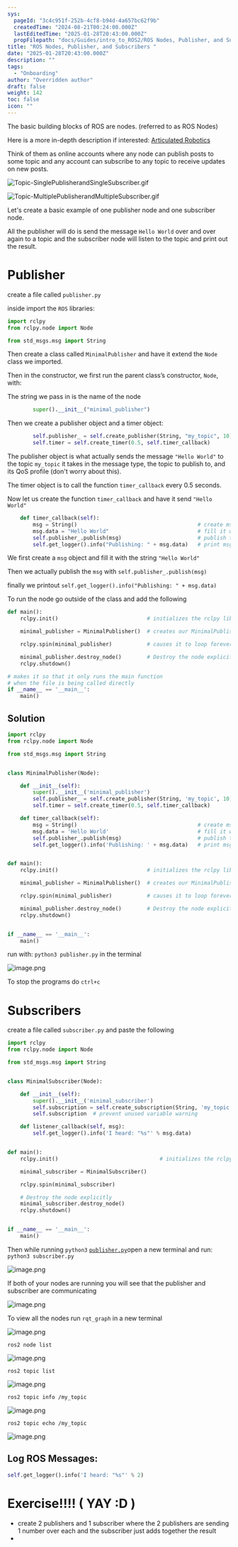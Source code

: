 ```yaml
---
sys:
  pageId: "3c4c951f-252b-4cf8-b94d-4a657bc62f9b"
  createdTime: "2024-08-21T00:24:00.000Z"
  lastEditedTime: "2025-01-28T20:43:00.000Z"
  propFilepath: "docs/Guides/intro_to_ROS2/ROS Nodes, Publisher, and Subscribers .md"
title: "ROS Nodes, Publisher, and Subscribers "
date: "2025-01-28T20:43:00.000Z"
description: ""
tags:
  - "Onboarding"
author: "Overridden author"
draft: false
weight: 142
toc: false
icon: ""
---
```


The basic building blocks of ROS are nodes. (referred to as ROS Nodes)

Here is a more in-depth description if interested: [Articulated Robotics](https://articulatedrobotics.xyz/tutorials/ready-for-ros/ros-overview#2-nodes)

Think of them as online accounts where any node can publish posts to some topic and any account can subscribe to any topic to receive updates on new posts.

![Topic-SinglePublisherandSingleSubscriber.gif](https://docs.ros.org/en/humble/_images/Topic-SinglePublisherandSingleSubscriber.gif)

![Topic-MultiplePublisherandMultipleSubscriber.gif](https://docs.ros.org/en/humble/_images/Topic-MultiplePublisherandMultipleSubscriber.gif)

Let's create a basic example of one publisher node and one subscriber node.

All the publisher will do is send the message `Hello World` over and over again to a topic and the subscriber node will listen to the topic and print out the result.

# Publisher

create a file called `publisher.py` 

inside import the `ROS` libraries:

```python
import rclpy
from rclpy.node import Node

from std_msgs.msg import String
```

Then create a class called `MinimalPublisher` and have it extend the `Node` class we imported.

Then in the constructor, we first run the parent class’s constructor, `Node`, with:

The string we pass in is the name of the node

```python
        super().__init__("minimal_publisher")
```

Then we create a publisher object and a timer object:

```python
        self.publisher_ = self.create_publisher(String, "my_topic", 10)
        self.timer = self.create_timer(0.5, self.timer_callback)
```

The publisher object is what actually sends the message `"Hello World"` to the topic `my_topic` it takes in the message type, the topic to publish to, and its QoS profile (don't worry about this).

The timer object is to call the function `timer_callback` every 0.5 seconds.

Now let us create the function `timer_callback` and have it send `"Hello World"`

```python
    def timer_callback(self):
        msg = String()                                      # create msg object
        msg.data = "Hello World"                            # fill it with data
        self.publisher_.publish(msg)                        # publish the message
        self.get_logger().info("Publishing: " + msg.data)   # print msg
```

We first create a `msg` object and fill it with the string `"Hello World"`

Then we actually publish the `msg` with `self.publisher_.publish(msg)`

finally we printout `self.get_logger().info("Publishing: " + msg.data)`

To run the node go outside of the class and add the following

```python
def main():
    rclpy.init()                            # initializes the rclpy library

    minimal_publisher = MinimalPublisher()  # creates our MinimalPublisher object

    rclpy.spin(minimal_publisher)           # causes it to loop forever

    minimal_publisher.destroy_node()        # Destroy the node explicitly
    rclpy.shutdown()

# makes it so that it only runs the main function
# when the file is being called directly
if __name__ == '__main__': 
    main()
```

## Solution

```python
import rclpy
from rclpy.node import Node

from std_msgs.msg import String


class MinimalPublisher(Node):

    def __init__(self):
        super().__init__('minimal_publisher')
        self.publisher_ = self.create_publisher(String, 'my_topic', 10)
        self.timer = self.create_timer(0.5, self.timer_callback)

    def timer_callback(self):
        msg = String()                                      # create msg object
        msg.data = 'Hello World'                            # fill it with data
        self.publisher_.publish(msg)                        # publish the message
        self.get_logger().info('Publishing: ' + msg.data)   # print msg


def main():
    rclpy.init()                            # initializes the rclpy library

    minimal_publisher = MinimalPublisher()  # creates our MinimalPublisher object

    rclpy.spin(minimal_publisher)           # causes it to loop forever

    minimal_publisher.destroy_node()        # Destroy the node explicitly
    rclpy.shutdown()


if __name__ == '__main__':
    main()
```

run with: `python3 publisher.py` in the terminal

![image.png](https://prod-files-secure.s3.us-west-2.amazonaws.com/d518164a-d88e-44d1-a4ee-3adb3bd8bce0/9214accb-ad5b-44f1-a31c-b3167c59138b/image.png?X-Amz-Algorithm=AWS4-HMAC-SHA256&X-Amz-Content-Sha256=UNSIGNED-PAYLOAD&X-Amz-Credential=ASIAZI2LB466W4SDKU3H%2F20250514%2Fus-west-2%2Fs3%2Faws4_request&X-Amz-Date=20250514T190730Z&X-Amz-Expires=3600&X-Amz-Security-Token=IQoJb3JpZ2luX2VjEGMaCXVzLXdlc3QtMiJGMEQCIH5V6KP2QFVZ5tiVbmKL1PmtM1C1uj0c1rfP7R095PLAAiBkj4oCkBRBWGzafutJvF5X16Z6Q8C5KT7aVW8cvK6guyr%2FAwgcEAAaDDYzNzQyMzE4MzgwNSIM%2Fl4qdkzeL%2BKdgoedKtwDW%2BWnwQIwkWGbap7eW1AV%2Fu6jh75BYUIULRhcriYlqT11wycmTf4MgxSHiFVrv%2BDGDu%2BGnkmK1z2xzrDwkiVQRtg59huuX3%2BqBeDA82EJFve8K94araCOy50Uj2SC%2BI1OvqEAuWNSh2RM9FR0%2B8Lq55jFqX3%2F%2FwQs8IHz2MbRG82mRYQGcWCMsVA4EOJlXJ%2BYq6bXT57WXMdsEGA9xBvMQty2VdbOqaiTRZaSRC9XUrK5RLaipPHcdDt%2B0b7KRYn6eO3gyoZb4xUaLZ2lrxTCmenv7bGtOPhbBgIkzIw%2FzjTAOLCL8e0Gu66%2BN1e9fuh%2FMXq5J427LO0sn4wwTdfs5YllQjKEIozom0%2BFm8ZEnPbVfwSTph%2BMaAJp6KpsEpccWLTFbKjSg0wqxN8xsLFgDvSyMcTyF6DiglhQJNl%2Bu9WbIYy4bD6y0KgQKhFEjQPWaaTR%2BPaG%2Fy3Ptk%2FIAH0mOBsZcawLeo34MEfB4BHUW33PVdbT5Xbn%2FK9TPfZiA9s%2BmRgZL0umwZZ5LG%2F29lmufVQ4GzDEe%2BL9Q7O1VKTdKUH1dmq7sHbqYRb1Xw8Jw1XVDK%2FyiKpNEgrQtQsDsabSeUHjrCre3FZKHhukf6f1CZYxxZ3oXxNs3wQ6B%2F4w2c%2BTwQY6pgGVpMHiyKcgORJ6D8uX0AJC2H4tWmwVYgQ6FMrH4UFn1XwZ5n5TDpn3QJ%2FF0FCks%2F%2Bqwt7fY6t%2FbuUuzifIISqreWzQF55PdRaNwkAdUuQnDrobSm6D6dZ7%2BF4ZdvE4eu%2BozNsKvkavz6kfsCSPU8dVavE%2FAa2FB8dbDKdiKcup6AOI82FZNxjZY6UeOxmoFLTgimdqXq9Wr2pPDul6XtoclOSLDhod&X-Amz-Signature=5dc92d3b93148eedf5a91e3db07b5bae367468cd526c0edd11840b53a0acf9b0&X-Amz-SignedHeaders=host&x-id=GetObject)

To stop the programs do `ctrl+c`

# Subscribers

create a file called `subscriber.py` and paste the following

```python
import rclpy
from rclpy.node import Node

from std_msgs.msg import String


class MinimalSubscriber(Node):

    def __init__(self):
        super().__init__('minimal_subscriber')
        self.subscription = self.create_subscription(String, 'my_topic', self.listener_callback, 10)
        self.subscription  # prevent unused variable warning

    def listener_callback(self, msg):
        self.get_logger().info('I heard: "%s"' % msg.data)


def main():
    rclpy.init()                                # initializes the rclpy library

    minimal_subscriber = MinimalSubscriber()

    rclpy.spin(minimal_subscriber)

    # Destroy the node explicitly
    minimal_subscriber.destroy_node()
    rclpy.shutdown()


if __name__ == '__main__':
    main()
```

Then while running `python3` [`publisher.py`](http://publisher.py/)open a new terminal and run: `python3 subscriber.py` 

![image.png](https://prod-files-secure.s3.us-west-2.amazonaws.com/d518164a-d88e-44d1-a4ee-3adb3bd8bce0/611fccf2-c738-4dbd-94e9-98f209092866/image.png?X-Amz-Algorithm=AWS4-HMAC-SHA256&X-Amz-Content-Sha256=UNSIGNED-PAYLOAD&X-Amz-Credential=ASIAZI2LB466W4SDKU3H%2F20250514%2Fus-west-2%2Fs3%2Faws4_request&X-Amz-Date=20250514T190730Z&X-Amz-Expires=3600&X-Amz-Security-Token=IQoJb3JpZ2luX2VjEGMaCXVzLXdlc3QtMiJGMEQCIH5V6KP2QFVZ5tiVbmKL1PmtM1C1uj0c1rfP7R095PLAAiBkj4oCkBRBWGzafutJvF5X16Z6Q8C5KT7aVW8cvK6guyr%2FAwgcEAAaDDYzNzQyMzE4MzgwNSIM%2Fl4qdkzeL%2BKdgoedKtwDW%2BWnwQIwkWGbap7eW1AV%2Fu6jh75BYUIULRhcriYlqT11wycmTf4MgxSHiFVrv%2BDGDu%2BGnkmK1z2xzrDwkiVQRtg59huuX3%2BqBeDA82EJFve8K94araCOy50Uj2SC%2BI1OvqEAuWNSh2RM9FR0%2B8Lq55jFqX3%2F%2FwQs8IHz2MbRG82mRYQGcWCMsVA4EOJlXJ%2BYq6bXT57WXMdsEGA9xBvMQty2VdbOqaiTRZaSRC9XUrK5RLaipPHcdDt%2B0b7KRYn6eO3gyoZb4xUaLZ2lrxTCmenv7bGtOPhbBgIkzIw%2FzjTAOLCL8e0Gu66%2BN1e9fuh%2FMXq5J427LO0sn4wwTdfs5YllQjKEIozom0%2BFm8ZEnPbVfwSTph%2BMaAJp6KpsEpccWLTFbKjSg0wqxN8xsLFgDvSyMcTyF6DiglhQJNl%2Bu9WbIYy4bD6y0KgQKhFEjQPWaaTR%2BPaG%2Fy3Ptk%2FIAH0mOBsZcawLeo34MEfB4BHUW33PVdbT5Xbn%2FK9TPfZiA9s%2BmRgZL0umwZZ5LG%2F29lmufVQ4GzDEe%2BL9Q7O1VKTdKUH1dmq7sHbqYRb1Xw8Jw1XVDK%2FyiKpNEgrQtQsDsabSeUHjrCre3FZKHhukf6f1CZYxxZ3oXxNs3wQ6B%2F4w2c%2BTwQY6pgGVpMHiyKcgORJ6D8uX0AJC2H4tWmwVYgQ6FMrH4UFn1XwZ5n5TDpn3QJ%2FF0FCks%2F%2Bqwt7fY6t%2FbuUuzifIISqreWzQF55PdRaNwkAdUuQnDrobSm6D6dZ7%2BF4ZdvE4eu%2BozNsKvkavz6kfsCSPU8dVavE%2FAa2FB8dbDKdiKcup6AOI82FZNxjZY6UeOxmoFLTgimdqXq9Wr2pPDul6XtoclOSLDhod&X-Amz-Signature=03db16860a9b9aff1482a378b162fbf24bd96046a3158c63278d11a290914480&X-Amz-SignedHeaders=host&x-id=GetObject)

If both of your nodes are running you will see that the publisher and subscriber are communicating

![image.png](https://prod-files-secure.s3.us-west-2.amazonaws.com/d518164a-d88e-44d1-a4ee-3adb3bd8bce0/eea428b5-1cf0-43bb-a30b-81cbaf6c5c78/image.png?X-Amz-Algorithm=AWS4-HMAC-SHA256&X-Amz-Content-Sha256=UNSIGNED-PAYLOAD&X-Amz-Credential=ASIAZI2LB466W4SDKU3H%2F20250514%2Fus-west-2%2Fs3%2Faws4_request&X-Amz-Date=20250514T190730Z&X-Amz-Expires=3600&X-Amz-Security-Token=IQoJb3JpZ2luX2VjEGMaCXVzLXdlc3QtMiJGMEQCIH5V6KP2QFVZ5tiVbmKL1PmtM1C1uj0c1rfP7R095PLAAiBkj4oCkBRBWGzafutJvF5X16Z6Q8C5KT7aVW8cvK6guyr%2FAwgcEAAaDDYzNzQyMzE4MzgwNSIM%2Fl4qdkzeL%2BKdgoedKtwDW%2BWnwQIwkWGbap7eW1AV%2Fu6jh75BYUIULRhcriYlqT11wycmTf4MgxSHiFVrv%2BDGDu%2BGnkmK1z2xzrDwkiVQRtg59huuX3%2BqBeDA82EJFve8K94araCOy50Uj2SC%2BI1OvqEAuWNSh2RM9FR0%2B8Lq55jFqX3%2F%2FwQs8IHz2MbRG82mRYQGcWCMsVA4EOJlXJ%2BYq6bXT57WXMdsEGA9xBvMQty2VdbOqaiTRZaSRC9XUrK5RLaipPHcdDt%2B0b7KRYn6eO3gyoZb4xUaLZ2lrxTCmenv7bGtOPhbBgIkzIw%2FzjTAOLCL8e0Gu66%2BN1e9fuh%2FMXq5J427LO0sn4wwTdfs5YllQjKEIozom0%2BFm8ZEnPbVfwSTph%2BMaAJp6KpsEpccWLTFbKjSg0wqxN8xsLFgDvSyMcTyF6DiglhQJNl%2Bu9WbIYy4bD6y0KgQKhFEjQPWaaTR%2BPaG%2Fy3Ptk%2FIAH0mOBsZcawLeo34MEfB4BHUW33PVdbT5Xbn%2FK9TPfZiA9s%2BmRgZL0umwZZ5LG%2F29lmufVQ4GzDEe%2BL9Q7O1VKTdKUH1dmq7sHbqYRb1Xw8Jw1XVDK%2FyiKpNEgrQtQsDsabSeUHjrCre3FZKHhukf6f1CZYxxZ3oXxNs3wQ6B%2F4w2c%2BTwQY6pgGVpMHiyKcgORJ6D8uX0AJC2H4tWmwVYgQ6FMrH4UFn1XwZ5n5TDpn3QJ%2FF0FCks%2F%2Bqwt7fY6t%2FbuUuzifIISqreWzQF55PdRaNwkAdUuQnDrobSm6D6dZ7%2BF4ZdvE4eu%2BozNsKvkavz6kfsCSPU8dVavE%2FAa2FB8dbDKdiKcup6AOI82FZNxjZY6UeOxmoFLTgimdqXq9Wr2pPDul6XtoclOSLDhod&X-Amz-Signature=06f35f65c0e7fae4859c8fff5728e3847984a1f52bc35badf6fc9585fa4fbc2f&X-Amz-SignedHeaders=host&x-id=GetObject)

To view all the nodes run `rqt_graph` in a new terminal

![image.png](https://prod-files-secure.s3.us-west-2.amazonaws.com/d518164a-d88e-44d1-a4ee-3adb3bd8bce0/1d98e964-4318-4d62-b5c4-8c8f78368598/image.png?X-Amz-Algorithm=AWS4-HMAC-SHA256&X-Amz-Content-Sha256=UNSIGNED-PAYLOAD&X-Amz-Credential=ASIAZI2LB466W4SDKU3H%2F20250514%2Fus-west-2%2Fs3%2Faws4_request&X-Amz-Date=20250514T190730Z&X-Amz-Expires=3600&X-Amz-Security-Token=IQoJb3JpZ2luX2VjEGMaCXVzLXdlc3QtMiJGMEQCIH5V6KP2QFVZ5tiVbmKL1PmtM1C1uj0c1rfP7R095PLAAiBkj4oCkBRBWGzafutJvF5X16Z6Q8C5KT7aVW8cvK6guyr%2FAwgcEAAaDDYzNzQyMzE4MzgwNSIM%2Fl4qdkzeL%2BKdgoedKtwDW%2BWnwQIwkWGbap7eW1AV%2Fu6jh75BYUIULRhcriYlqT11wycmTf4MgxSHiFVrv%2BDGDu%2BGnkmK1z2xzrDwkiVQRtg59huuX3%2BqBeDA82EJFve8K94araCOy50Uj2SC%2BI1OvqEAuWNSh2RM9FR0%2B8Lq55jFqX3%2F%2FwQs8IHz2MbRG82mRYQGcWCMsVA4EOJlXJ%2BYq6bXT57WXMdsEGA9xBvMQty2VdbOqaiTRZaSRC9XUrK5RLaipPHcdDt%2B0b7KRYn6eO3gyoZb4xUaLZ2lrxTCmenv7bGtOPhbBgIkzIw%2FzjTAOLCL8e0Gu66%2BN1e9fuh%2FMXq5J427LO0sn4wwTdfs5YllQjKEIozom0%2BFm8ZEnPbVfwSTph%2BMaAJp6KpsEpccWLTFbKjSg0wqxN8xsLFgDvSyMcTyF6DiglhQJNl%2Bu9WbIYy4bD6y0KgQKhFEjQPWaaTR%2BPaG%2Fy3Ptk%2FIAH0mOBsZcawLeo34MEfB4BHUW33PVdbT5Xbn%2FK9TPfZiA9s%2BmRgZL0umwZZ5LG%2F29lmufVQ4GzDEe%2BL9Q7O1VKTdKUH1dmq7sHbqYRb1Xw8Jw1XVDK%2FyiKpNEgrQtQsDsabSeUHjrCre3FZKHhukf6f1CZYxxZ3oXxNs3wQ6B%2F4w2c%2BTwQY6pgGVpMHiyKcgORJ6D8uX0AJC2H4tWmwVYgQ6FMrH4UFn1XwZ5n5TDpn3QJ%2FF0FCks%2F%2Bqwt7fY6t%2FbuUuzifIISqreWzQF55PdRaNwkAdUuQnDrobSm6D6dZ7%2BF4ZdvE4eu%2BozNsKvkavz6kfsCSPU8dVavE%2FAa2FB8dbDKdiKcup6AOI82FZNxjZY6UeOxmoFLTgimdqXq9Wr2pPDul6XtoclOSLDhod&X-Amz-Signature=65c613d2c27e4c2e67d6d1f5865ab0cdf6c87e2c7b46ea023659f379147918e9&X-Amz-SignedHeaders=host&x-id=GetObject)

`ros2 node list`

![image.png](https://prod-files-secure.s3.us-west-2.amazonaws.com/d518164a-d88e-44d1-a4ee-3adb3bd8bce0/680ac8cf-e6d9-4164-9ece-5b9a6fccffee/image.png?X-Amz-Algorithm=AWS4-HMAC-SHA256&X-Amz-Content-Sha256=UNSIGNED-PAYLOAD&X-Amz-Credential=ASIAZI2LB466W4SDKU3H%2F20250514%2Fus-west-2%2Fs3%2Faws4_request&X-Amz-Date=20250514T190730Z&X-Amz-Expires=3600&X-Amz-Security-Token=IQoJb3JpZ2luX2VjEGMaCXVzLXdlc3QtMiJGMEQCIH5V6KP2QFVZ5tiVbmKL1PmtM1C1uj0c1rfP7R095PLAAiBkj4oCkBRBWGzafutJvF5X16Z6Q8C5KT7aVW8cvK6guyr%2FAwgcEAAaDDYzNzQyMzE4MzgwNSIM%2Fl4qdkzeL%2BKdgoedKtwDW%2BWnwQIwkWGbap7eW1AV%2Fu6jh75BYUIULRhcriYlqT11wycmTf4MgxSHiFVrv%2BDGDu%2BGnkmK1z2xzrDwkiVQRtg59huuX3%2BqBeDA82EJFve8K94araCOy50Uj2SC%2BI1OvqEAuWNSh2RM9FR0%2B8Lq55jFqX3%2F%2FwQs8IHz2MbRG82mRYQGcWCMsVA4EOJlXJ%2BYq6bXT57WXMdsEGA9xBvMQty2VdbOqaiTRZaSRC9XUrK5RLaipPHcdDt%2B0b7KRYn6eO3gyoZb4xUaLZ2lrxTCmenv7bGtOPhbBgIkzIw%2FzjTAOLCL8e0Gu66%2BN1e9fuh%2FMXq5J427LO0sn4wwTdfs5YllQjKEIozom0%2BFm8ZEnPbVfwSTph%2BMaAJp6KpsEpccWLTFbKjSg0wqxN8xsLFgDvSyMcTyF6DiglhQJNl%2Bu9WbIYy4bD6y0KgQKhFEjQPWaaTR%2BPaG%2Fy3Ptk%2FIAH0mOBsZcawLeo34MEfB4BHUW33PVdbT5Xbn%2FK9TPfZiA9s%2BmRgZL0umwZZ5LG%2F29lmufVQ4GzDEe%2BL9Q7O1VKTdKUH1dmq7sHbqYRb1Xw8Jw1XVDK%2FyiKpNEgrQtQsDsabSeUHjrCre3FZKHhukf6f1CZYxxZ3oXxNs3wQ6B%2F4w2c%2BTwQY6pgGVpMHiyKcgORJ6D8uX0AJC2H4tWmwVYgQ6FMrH4UFn1XwZ5n5TDpn3QJ%2FF0FCks%2F%2Bqwt7fY6t%2FbuUuzifIISqreWzQF55PdRaNwkAdUuQnDrobSm6D6dZ7%2BF4ZdvE4eu%2BozNsKvkavz6kfsCSPU8dVavE%2FAa2FB8dbDKdiKcup6AOI82FZNxjZY6UeOxmoFLTgimdqXq9Wr2pPDul6XtoclOSLDhod&X-Amz-Signature=7226b66f25ebff0a6c1813ec2810d179ed007d876158450fbc420e761a5baa9d&X-Amz-SignedHeaders=host&x-id=GetObject)

`ros2 topic list`

![image.png](https://prod-files-secure.s3.us-west-2.amazonaws.com/d518164a-d88e-44d1-a4ee-3adb3bd8bce0/eee2ebe1-27ef-4a4a-96fb-2ca54126fb29/image.png?X-Amz-Algorithm=AWS4-HMAC-SHA256&X-Amz-Content-Sha256=UNSIGNED-PAYLOAD&X-Amz-Credential=ASIAZI2LB466W4SDKU3H%2F20250514%2Fus-west-2%2Fs3%2Faws4_request&X-Amz-Date=20250514T190730Z&X-Amz-Expires=3600&X-Amz-Security-Token=IQoJb3JpZ2luX2VjEGMaCXVzLXdlc3QtMiJGMEQCIH5V6KP2QFVZ5tiVbmKL1PmtM1C1uj0c1rfP7R095PLAAiBkj4oCkBRBWGzafutJvF5X16Z6Q8C5KT7aVW8cvK6guyr%2FAwgcEAAaDDYzNzQyMzE4MzgwNSIM%2Fl4qdkzeL%2BKdgoedKtwDW%2BWnwQIwkWGbap7eW1AV%2Fu6jh75BYUIULRhcriYlqT11wycmTf4MgxSHiFVrv%2BDGDu%2BGnkmK1z2xzrDwkiVQRtg59huuX3%2BqBeDA82EJFve8K94araCOy50Uj2SC%2BI1OvqEAuWNSh2RM9FR0%2B8Lq55jFqX3%2F%2FwQs8IHz2MbRG82mRYQGcWCMsVA4EOJlXJ%2BYq6bXT57WXMdsEGA9xBvMQty2VdbOqaiTRZaSRC9XUrK5RLaipPHcdDt%2B0b7KRYn6eO3gyoZb4xUaLZ2lrxTCmenv7bGtOPhbBgIkzIw%2FzjTAOLCL8e0Gu66%2BN1e9fuh%2FMXq5J427LO0sn4wwTdfs5YllQjKEIozom0%2BFm8ZEnPbVfwSTph%2BMaAJp6KpsEpccWLTFbKjSg0wqxN8xsLFgDvSyMcTyF6DiglhQJNl%2Bu9WbIYy4bD6y0KgQKhFEjQPWaaTR%2BPaG%2Fy3Ptk%2FIAH0mOBsZcawLeo34MEfB4BHUW33PVdbT5Xbn%2FK9TPfZiA9s%2BmRgZL0umwZZ5LG%2F29lmufVQ4GzDEe%2BL9Q7O1VKTdKUH1dmq7sHbqYRb1Xw8Jw1XVDK%2FyiKpNEgrQtQsDsabSeUHjrCre3FZKHhukf6f1CZYxxZ3oXxNs3wQ6B%2F4w2c%2BTwQY6pgGVpMHiyKcgORJ6D8uX0AJC2H4tWmwVYgQ6FMrH4UFn1XwZ5n5TDpn3QJ%2FF0FCks%2F%2Bqwt7fY6t%2FbuUuzifIISqreWzQF55PdRaNwkAdUuQnDrobSm6D6dZ7%2BF4ZdvE4eu%2BozNsKvkavz6kfsCSPU8dVavE%2FAa2FB8dbDKdiKcup6AOI82FZNxjZY6UeOxmoFLTgimdqXq9Wr2pPDul6XtoclOSLDhod&X-Amz-Signature=e434b8a0373746f8848a1814f9eaa903d407532a381e54e492247ec8e4c6460c&X-Amz-SignedHeaders=host&x-id=GetObject)

`ros2 topic info /my_topic`

![image.png](https://prod-files-secure.s3.us-west-2.amazonaws.com/d518164a-d88e-44d1-a4ee-3adb3bd8bce0/6288ef12-cb9e-406f-b9eb-65feed3a9011/image.png?X-Amz-Algorithm=AWS4-HMAC-SHA256&X-Amz-Content-Sha256=UNSIGNED-PAYLOAD&X-Amz-Credential=ASIAZI2LB466W4SDKU3H%2F20250514%2Fus-west-2%2Fs3%2Faws4_request&X-Amz-Date=20250514T190730Z&X-Amz-Expires=3600&X-Amz-Security-Token=IQoJb3JpZ2luX2VjEGMaCXVzLXdlc3QtMiJGMEQCIH5V6KP2QFVZ5tiVbmKL1PmtM1C1uj0c1rfP7R095PLAAiBkj4oCkBRBWGzafutJvF5X16Z6Q8C5KT7aVW8cvK6guyr%2FAwgcEAAaDDYzNzQyMzE4MzgwNSIM%2Fl4qdkzeL%2BKdgoedKtwDW%2BWnwQIwkWGbap7eW1AV%2Fu6jh75BYUIULRhcriYlqT11wycmTf4MgxSHiFVrv%2BDGDu%2BGnkmK1z2xzrDwkiVQRtg59huuX3%2BqBeDA82EJFve8K94araCOy50Uj2SC%2BI1OvqEAuWNSh2RM9FR0%2B8Lq55jFqX3%2F%2FwQs8IHz2MbRG82mRYQGcWCMsVA4EOJlXJ%2BYq6bXT57WXMdsEGA9xBvMQty2VdbOqaiTRZaSRC9XUrK5RLaipPHcdDt%2B0b7KRYn6eO3gyoZb4xUaLZ2lrxTCmenv7bGtOPhbBgIkzIw%2FzjTAOLCL8e0Gu66%2BN1e9fuh%2FMXq5J427LO0sn4wwTdfs5YllQjKEIozom0%2BFm8ZEnPbVfwSTph%2BMaAJp6KpsEpccWLTFbKjSg0wqxN8xsLFgDvSyMcTyF6DiglhQJNl%2Bu9WbIYy4bD6y0KgQKhFEjQPWaaTR%2BPaG%2Fy3Ptk%2FIAH0mOBsZcawLeo34MEfB4BHUW33PVdbT5Xbn%2FK9TPfZiA9s%2BmRgZL0umwZZ5LG%2F29lmufVQ4GzDEe%2BL9Q7O1VKTdKUH1dmq7sHbqYRb1Xw8Jw1XVDK%2FyiKpNEgrQtQsDsabSeUHjrCre3FZKHhukf6f1CZYxxZ3oXxNs3wQ6B%2F4w2c%2BTwQY6pgGVpMHiyKcgORJ6D8uX0AJC2H4tWmwVYgQ6FMrH4UFn1XwZ5n5TDpn3QJ%2FF0FCks%2F%2Bqwt7fY6t%2FbuUuzifIISqreWzQF55PdRaNwkAdUuQnDrobSm6D6dZ7%2BF4ZdvE4eu%2BozNsKvkavz6kfsCSPU8dVavE%2FAa2FB8dbDKdiKcup6AOI82FZNxjZY6UeOxmoFLTgimdqXq9Wr2pPDul6XtoclOSLDhod&X-Amz-Signature=e2d59040264c0f634b3a46d035fa5cf9866c8aab689df3518f8141523dc7899d&X-Amz-SignedHeaders=host&x-id=GetObject)

`ros2 topic echo /my_topic`

![image.png](https://prod-files-secure.s3.us-west-2.amazonaws.com/d518164a-d88e-44d1-a4ee-3adb3bd8bce0/0a6fcb4d-422d-4a6c-a803-749ef4adf2c6/image.png?X-Amz-Algorithm=AWS4-HMAC-SHA256&X-Amz-Content-Sha256=UNSIGNED-PAYLOAD&X-Amz-Credential=ASIAZI2LB466W4SDKU3H%2F20250514%2Fus-west-2%2Fs3%2Faws4_request&X-Amz-Date=20250514T190730Z&X-Amz-Expires=3600&X-Amz-Security-Token=IQoJb3JpZ2luX2VjEGMaCXVzLXdlc3QtMiJGMEQCIH5V6KP2QFVZ5tiVbmKL1PmtM1C1uj0c1rfP7R095PLAAiBkj4oCkBRBWGzafutJvF5X16Z6Q8C5KT7aVW8cvK6guyr%2FAwgcEAAaDDYzNzQyMzE4MzgwNSIM%2Fl4qdkzeL%2BKdgoedKtwDW%2BWnwQIwkWGbap7eW1AV%2Fu6jh75BYUIULRhcriYlqT11wycmTf4MgxSHiFVrv%2BDGDu%2BGnkmK1z2xzrDwkiVQRtg59huuX3%2BqBeDA82EJFve8K94araCOy50Uj2SC%2BI1OvqEAuWNSh2RM9FR0%2B8Lq55jFqX3%2F%2FwQs8IHz2MbRG82mRYQGcWCMsVA4EOJlXJ%2BYq6bXT57WXMdsEGA9xBvMQty2VdbOqaiTRZaSRC9XUrK5RLaipPHcdDt%2B0b7KRYn6eO3gyoZb4xUaLZ2lrxTCmenv7bGtOPhbBgIkzIw%2FzjTAOLCL8e0Gu66%2BN1e9fuh%2FMXq5J427LO0sn4wwTdfs5YllQjKEIozom0%2BFm8ZEnPbVfwSTph%2BMaAJp6KpsEpccWLTFbKjSg0wqxN8xsLFgDvSyMcTyF6DiglhQJNl%2Bu9WbIYy4bD6y0KgQKhFEjQPWaaTR%2BPaG%2Fy3Ptk%2FIAH0mOBsZcawLeo34MEfB4BHUW33PVdbT5Xbn%2FK9TPfZiA9s%2BmRgZL0umwZZ5LG%2F29lmufVQ4GzDEe%2BL9Q7O1VKTdKUH1dmq7sHbqYRb1Xw8Jw1XVDK%2FyiKpNEgrQtQsDsabSeUHjrCre3FZKHhukf6f1CZYxxZ3oXxNs3wQ6B%2F4w2c%2BTwQY6pgGVpMHiyKcgORJ6D8uX0AJC2H4tWmwVYgQ6FMrH4UFn1XwZ5n5TDpn3QJ%2FF0FCks%2F%2Bqwt7fY6t%2FbuUuzifIISqreWzQF55PdRaNwkAdUuQnDrobSm6D6dZ7%2BF4ZdvE4eu%2BozNsKvkavz6kfsCSPU8dVavE%2FAa2FB8dbDKdiKcup6AOI82FZNxjZY6UeOxmoFLTgimdqXq9Wr2pPDul6XtoclOSLDhod&X-Amz-Signature=9b06db91c76878c06b284b3d1f51e84f6d852bd5ac22541ba3bdf85d0dd65f17&X-Amz-SignedHeaders=host&x-id=GetObject)

## Log ROS Messages:

```python
self.get_logger().info('I heard: "%s"' % 2)
```

# Exercise!!!! ( YAY :D )

- create 2 publishers and 1 subscriber where the 2 publishers are sending 1 number over each and the subscriber just adds together the result
- 
